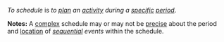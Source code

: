 *To schedule* is *to [plan](https://github.com/gcassel/Modular-Organization-Terminology/blob/master/terms/plan.md) an [activity](https://github.com/gcassel/Modular-Organization-Terminology/blob/master/terms/activity.md) during a [specific](https://github.com/gcassel/Modular-Organization-Terminology/blob/master/terms/specific.md) [period](https://github.com/gcassel/Modular-Organization-Terminology/blob/master/terms/period.md)*.
	
**Notes:**  A [complex](https://github.com/gcassel/Modular-Organization-Terminology/blob/master/terms/complex.md) schedule may or may not be [precise](https://github.com/gcassel/Modular-Organization-Terminology/blob/master/terms/specialize.md) about the period and [location](https://github.com/gcassel/Modular-Organization-Terminology/blob/master/terms/location.md) of *[sequential](https://github.com/gcassel/Modular-Organization-Terminology/blob/master/terms/sequence.md) events* within the schedule.
